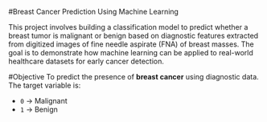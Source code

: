 #Breast Cancer Prediction Using Machine Learning

This project involves building a classification model to predict whether a breast tumor is malignant or benign based on diagnostic features extracted from digitized images of fine needle aspirate (FNA) of breast masses. The goal is to demonstrate how machine learning can be applied to real-world healthcare datasets for early cancer detection.

#Objective
To predict the presence of **breast cancer** using diagnostic data. The target variable is:
- `0` → Malignant
- `1` → Benign
